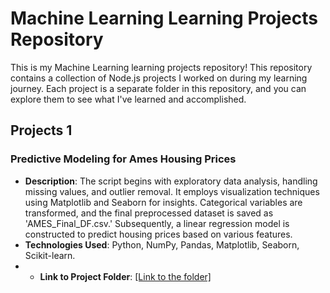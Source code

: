 # Machine Learning Learning Projects Repository

This is my Machine Learning learning projects repository! This repository contains a collection of Node.js projects I worked on during my learning journey. Each project is a separate folder in this repository, and you can explore them to see what I've learned and accomplished.

## Projects 1
### Predictive Modeling for Ames Housing Prices
- **Description**: The script begins with exploratory data analysis, handling missing values, and outlier removal. It employs visualization techniques using Matplotlib and Seaborn for insights. Categorical variables are transformed, and the final preprocessed dataset is saved as 'AMES_Final_DF.csv.' Subsequently, a linear regression model is constructed to predict housing prices based on various features.
- **Technologies Used**: Python, NumPy, Pandas, Matplotlib, Seaborn, Scikit-learn.
- - **Link to Project Folder**: [[Link to the folder]](https://github.com/ishwar-ikm/basic-machine-learning-projects/tree/main/1.%20Linear%20Regression%20project)
